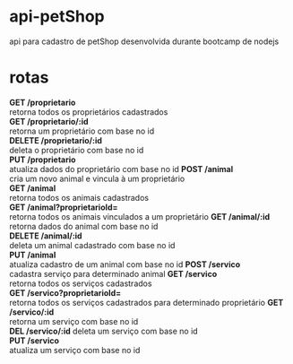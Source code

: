 # api-petShop
api para cadastro de petShop desenvolvida durante bootcamp de nodejs 
# rotas
__GET /proprietario__  
retorna todos os proprietários cadastrados  
__GET /proprietario/:id__  
retorna um proprietário com base no id  
__DELETE /proprietario/:id__  
deleta o proprietário com base no id  
__PUT /proprietario__  
atualiza dados do proprietário com base no id
__POST /animal__  
cria um novo animal e vincula à um proprietário  
__GET /animal__  
retorna todos os animais cadastrados  
__GET /animal?proprietarioId=__  
retorna todos os animais vinculados a um proprietário
__GET /animal/:id__  
retorna dados do animal com base no id  
__DELETE /animal/:id__  
deleta um animal cadastrado com base no id  
__PUT /animal__  
atualiza cadastro de um animal com base no id
__POST /servico__  
cadastra serviço para determinado animal
__GET /servico__  
retorna todos os serviços cadastrados  
__GET /servico?proprietarioId=__  
retorna todos os serviços cadastrados para determinado proprietário
__GET /servico/:id__  
retorna um serviço com base no id  
__DEL /servico/:id__ 
deleta um serviço com base no id  
__PUT /servico__  
atualiza um serviço com base no id  
